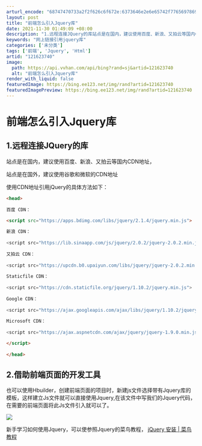 ```yaml
---
arturl_encode: "68747470733a2f2f626c6f672e:6373646e2e6e65742f77656978696e5f34333630343232302f:61727469636c652f64657461696c732f313231363233373430"
layout: post
title: "前端怎么引入Jquery库"
date: 2021-11-30 01:49:09 +08:00
description: "1.远程连接JQuery的库站点是在国内，建议使用百度、新浪、又拍云等国内CDN地址，站点是在国外，"
keywords: "网上链接引用jquery库"
categories: ['未分类']
tags: ['前端', 'Jquery', 'Html']
artid: "121623740"
image:
  path: https://api.vvhan.com/api/bing?rand=sj&artid=121623740
  alt: "前端怎么引入Jquery库"
render_with_liquid: false
featuredImage: https://bing.ee123.net/img/rand?artid=121623740
featuredImagePreview: https://bing.ee123.net/img/rand?artid=121623740
---
```


# 前端怎么引入Jquery库

## 1.远程连接JQuery的库

站点是在国内，建议使用百度、新浪、又拍云等国内CDN地址，

站点是在国外，建议使用谷歌和微软的CDN地址
  
使用CDN地址引用jQuery的具体方法如下：

```html  
<head>
  
百度 CDN：
  
<script src="https://apps.bdimg.com/libs/jquery/2.1.4/jquery.min.js">

新浪 CDN：
  
<script src="https://lib.sinaapp.com/js/jquery/2.0.2/jquery-2.0.2.min.js">
  
又拍云 CDN：
  
<script src="https://upcdn.b0.upaiyun.com/libs/jquery/jquery-2.0.2.min.js">
  
Staticfile CDN：
  
<script src="https://cdn.staticfile.org/jquery/1.10.2/jquery.min.js">
  
Google CDN：
  
<script src="https://ajax.googleapis.com/ajax/libs/jquery/1.10.2/jquery.min.js">
  
Microsoft CDN：
  
<script src="https://ajax.aspnetcdn.com/ajax/jquery/jquery-1.9.0.min.js">

</script>
  
</head>
```

## 2.借助前端页面的开发工具

也可以使用Hbuilder，创建前端页面的项目时，新建js文件选择带有Jquery库的模板，这样建立Js文件就可以直接使用Jquery,在该文件中写我们的Jquery代码，在需要的前端页面将此Js文件引入就可以了。

![](https://i-blog.csdnimg.cn/blog_migrate/5b1e6be3df8cf519f1ce30927d44175d.png)

新手学习如何使用Jquery，可以使参照Jquery的菜鸟教程，
[jQuery 安装 | 菜鸟教程](https://www.runoob.com/jquery/jquery-install.html "jQuery 安装 | 菜鸟教程")